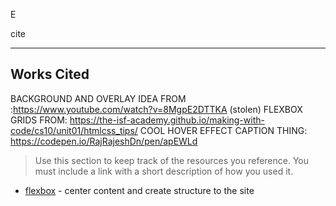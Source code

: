 E

cite

---

## Works Cited
BACKGROUND AND OVERLAY IDEA FROM :https://www.youtube.com/watch?v=8MgpE2DTTKA 
(stolen) FLEXBOX GRIDS FROM: https://the-isf-academy.github.io/making-with-code/cs10/unit01/htmlcss_tips/
COOL HOVER EFFECT CAPTION THING: https://codepen.io/RajRajeshDn/pen/apEWLd
> Use this section to  keep track of the resources you reference. You must include a link with a short description of how you used it. 

- [flexbox](https://css-tricks.com/snippets/css/a-guide-to-flexbox/) - center content and create structure to the site

